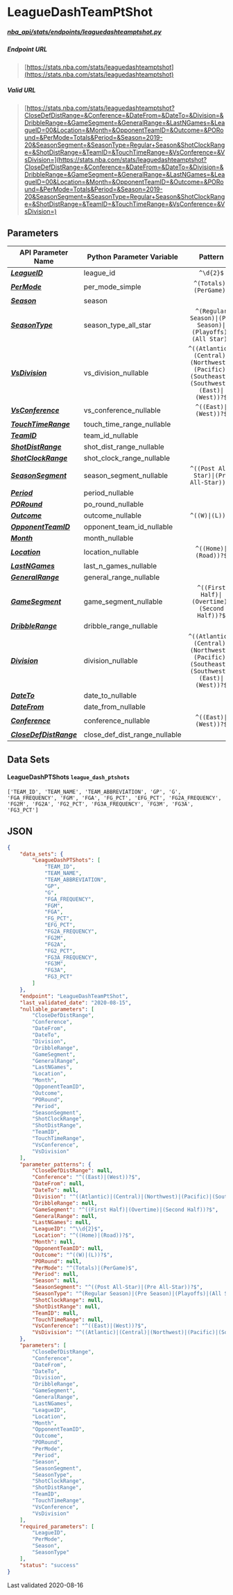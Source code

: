 # LeagueDashTeamPtShot
##### [nba_api/stats/endpoints/leaguedashteamptshot.py](https://github.com/swar/nba_api/blob/master/src/nba_api/stats/endpoints/leaguedashteamptshot.py)

##### Endpoint URL
>[https://stats.nba.com/stats/leaguedashteamptshot](https://stats.nba.com/stats/leaguedashteamptshot)

##### Valid URL
>[https://stats.nba.com/stats/leaguedashteamptshot?CloseDefDistRange=&Conference=&DateFrom=&DateTo=&Division=&DribbleRange=&GameSegment=&GeneralRange=&LastNGames=&LeagueID=00&Location=&Month=&OpponentTeamID=&Outcome=&PORound=&PerMode=Totals&Period=&Season=2019-20&SeasonSegment=&SeasonType=Regular+Season&ShotClockRange=&ShotDistRange=&TeamID=&TouchTimeRange=&VsConference=&VsDivision=](https://stats.nba.com/stats/leaguedashteamptshot?CloseDefDistRange=&Conference=&DateFrom=&DateTo=&Division=&DribbleRange=&GameSegment=&GeneralRange=&LastNGames=&LeagueID=00&Location=&Month=&OpponentTeamID=&Outcome=&PORound=&PerMode=Totals&Period=&Season=2019-20&SeasonSegment=&SeasonType=Regular+Season&ShotClockRange=&ShotDistRange=&TeamID=&TouchTimeRange=&VsConference=&VsDivision=)

## Parameters
| API Parameter Name                                                                                                                | Python Parameter Variable     |                                            Pattern                                             | Required | Nullable |
|-----------------------------------------------------------------------------------------------------------------------------------|-------------------------------|:----------------------------------------------------------------------------------------------:|:--------:|:--------:|
| [_**LeagueID**_](https://github.com/swar/nba_api/blob/master/docs/nba_api/stats/library/parameters.md#LeagueID)                   | league_id                     |                                           `^\d{2}$`                                            |   `Y`    |          | 
| [_**PerMode**_](https://github.com/swar/nba_api/blob/master/docs/nba_api/stats/library/parameters.md#PerMode)                     | per_mode_simple               |                                    `^(Totals)\|(PerGame)$`                                     |   `Y`    |          | 
| [_**Season**_](https://github.com/swar/nba_api/blob/master/docs/nba_api/stats/library/parameters.md#Season)                       | season                        |                                                                                                |   `Y`    |          | 
| [_**SeasonType**_](https://github.com/swar/nba_api/blob/master/docs/nba_api/stats/library/parameters.md#SeasonType)               | season_type_all_star          |                   `^(Regular Season)\|(Pre Season)\|(Playoffs)\|(All Star)$`                   |   `Y`    |          | 
| [_**VsDivision**_](https://github.com/swar/nba_api/blob/master/docs/nba_api/stats/library/parameters.md#VsDivision)               | vs_division_nullable          | `^((Atlantic)\|(Central)\|(Northwest)\|(Pacific)\|(Southeast)\|(Southwest)\|(East)\|(West))?$` |          |   `Y`    | 
| [_**VsConference**_](https://github.com/swar/nba_api/blob/master/docs/nba_api/stats/library/parameters.md#VsConference)           | vs_conference_nullable        |                                     `^((East)\|(West))?$`                                      |          |   `Y`    | 
| [_**TouchTimeRange**_](https://github.com/swar/nba_api/blob/master/docs/nba_api/stats/library/parameters.md#TouchTimeRange)       | touch_time_range_nullable     |                                                                                                |          |   `Y`    | 
| [_**TeamID**_](https://github.com/swar/nba_api/blob/master/docs/nba_api/stats/library/parameters.md#TeamID)                       | team_id_nullable              |                                                                                                |          |   `Y`    | 
| [_**ShotDistRange**_](https://github.com/swar/nba_api/blob/master/docs/nba_api/stats/library/parameters.md#ShotDistRange)         | shot_dist_range_nullable      |                                                                                                |          |   `Y`    | 
| [_**ShotClockRange**_](https://github.com/swar/nba_api/blob/master/docs/nba_api/stats/library/parameters.md#ShotClockRange)       | shot_clock_range_nullable     |                                                                                                |          |   `Y`    | 
| [_**SeasonSegment**_](https://github.com/swar/nba_api/blob/master/docs/nba_api/stats/library/parameters.md#SeasonSegment)         | season_segment_nullable       |                             `^((Post All-Star)\|(Pre All-Star))?$`                             |          |   `Y`    | 
| [_**Period**_](https://github.com/swar/nba_api/blob/master/docs/nba_api/stats/library/parameters.md#Period)                       | period_nullable               |                                                                                                |          |   `Y`    | 
| [_**PORound**_](https://github.com/swar/nba_api/blob/master/docs/nba_api/stats/library/parameters.md#PORound)                     | po_round_nullable             |                                                                                                |          |   `Y`    | 
| [_**Outcome**_](https://github.com/swar/nba_api/blob/master/docs/nba_api/stats/library/parameters.md#Outcome)                     | outcome_nullable              |                                        `^((W)\|(L))?$`                                         |          |   `Y`    | 
| [_**OpponentTeamID**_](https://github.com/swar/nba_api/blob/master/docs/nba_api/stats/library/parameters.md#OpponentTeamID)       | opponent_team_id_nullable     |                                                                                                |          |   `Y`    | 
| [_**Month**_](https://github.com/swar/nba_api/blob/master/docs/nba_api/stats/library/parameters.md#Month)                         | month_nullable                |                                                                                                |          |   `Y`    | 
| [_**Location**_](https://github.com/swar/nba_api/blob/master/docs/nba_api/stats/library/parameters.md#Location)                   | location_nullable             |                                     `^((Home)\|(Road))?$`                                      |          |   `Y`    | 
| [_**LastNGames**_](https://github.com/swar/nba_api/blob/master/docs/nba_api/stats/library/parameters.md#LastNGames)               | last_n_games_nullable         |                                                                                                |          |   `Y`    | 
| [_**GeneralRange**_](https://github.com/swar/nba_api/blob/master/docs/nba_api/stats/library/parameters.md#GeneralRange)           | general_range_nullable        |                                                                                                |          |   `Y`    | 
| [_**GameSegment**_](https://github.com/swar/nba_api/blob/master/docs/nba_api/stats/library/parameters.md#GameSegment)             | game_segment_nullable         |                         `^((First Half)\|(Overtime)\|(Second Half))?$`                         |          |   `Y`    | 
| [_**DribbleRange**_](https://github.com/swar/nba_api/blob/master/docs/nba_api/stats/library/parameters.md#DribbleRange)           | dribble_range_nullable        |                                                                                                |          |   `Y`    | 
| [_**Division**_](https://github.com/swar/nba_api/blob/master/docs/nba_api/stats/library/parameters.md#Division)                   | division_nullable             | `^((Atlantic)\|(Central)\|(Northwest)\|(Pacific)\|(Southeast)\|(Southwest)\|(East)\|(West))?$` |          |   `Y`    | 
| [_**DateTo**_](https://github.com/swar/nba_api/blob/master/docs/nba_api/stats/library/parameters.md#DateTo)                       | date_to_nullable              |                                                                                                |          |   `Y`    | 
| [_**DateFrom**_](https://github.com/swar/nba_api/blob/master/docs/nba_api/stats/library/parameters.md#DateFrom)                   | date_from_nullable            |                                                                                                |          |   `Y`    | 
| [_**Conference**_](https://github.com/swar/nba_api/blob/master/docs/nba_api/stats/library/parameters.md#Conference)               | conference_nullable           |                                     `^((East)\|(West))?$`                                      |          |   `Y`    | 
| [_**CloseDefDistRange**_](https://github.com/swar/nba_api/blob/master/docs/nba_api/stats/library/parameters.md#CloseDefDistRange) | close_def_dist_range_nullable |                                                                                                |          |   `Y`    | 

## Data Sets
#### LeagueDashPTShots `league_dash_ptshots`
```text
['TEAM_ID', 'TEAM_NAME', 'TEAM_ABBREVIATION', 'GP', 'G', 'FGA_FREQUENCY', 'FGM', 'FGA', 'FG_PCT', 'EFG_PCT', 'FG2A_FREQUENCY', 'FG2M', 'FG2A', 'FG2_PCT', 'FG3A_FREQUENCY', 'FG3M', 'FG3A', 'FG3_PCT']
```


## JSON
```json
{
    "data_sets": {
        "LeagueDashPTShots": [
            "TEAM_ID",
            "TEAM_NAME",
            "TEAM_ABBREVIATION",
            "GP",
            "G",
            "FGA_FREQUENCY",
            "FGM",
            "FGA",
            "FG_PCT",
            "EFG_PCT",
            "FG2A_FREQUENCY",
            "FG2M",
            "FG2A",
            "FG2_PCT",
            "FG3A_FREQUENCY",
            "FG3M",
            "FG3A",
            "FG3_PCT"
        ]
    },
    "endpoint": "LeagueDashTeamPtShot",
    "last_validated_date": "2020-08-15",
    "nullable_parameters": [
        "CloseDefDistRange",
        "Conference",
        "DateFrom",
        "DateTo",
        "Division",
        "DribbleRange",
        "GameSegment",
        "GeneralRange",
        "LastNGames",
        "Location",
        "Month",
        "OpponentTeamID",
        "Outcome",
        "PORound",
        "Period",
        "SeasonSegment",
        "ShotClockRange",
        "ShotDistRange",
        "TeamID",
        "TouchTimeRange",
        "VsConference",
        "VsDivision"
    ],
    "parameter_patterns": {
        "CloseDefDistRange": null,
        "Conference": "^((East)|(West))?$",
        "DateFrom": null,
        "DateTo": null,
        "Division": "^((Atlantic)|(Central)|(Northwest)|(Pacific)|(Southeast)|(Southwest)|(East)|(West))?$",
        "DribbleRange": null,
        "GameSegment": "^((First Half)|(Overtime)|(Second Half))?$",
        "GeneralRange": null,
        "LastNGames": null,
        "LeagueID": "^\\d{2}$",
        "Location": "^((Home)|(Road))?$",
        "Month": null,
        "OpponentTeamID": null,
        "Outcome": "^((W)|(L))?$",
        "PORound": null,
        "PerMode": "^(Totals)|(PerGame)$",
        "Period": null,
        "Season": null,
        "SeasonSegment": "^((Post All-Star)|(Pre All-Star))?$",
        "SeasonType": "^(Regular Season)|(Pre Season)|(Playoffs)|(All Star)$",
        "ShotClockRange": null,
        "ShotDistRange": null,
        "TeamID": null,
        "TouchTimeRange": null,
        "VsConference": "^((East)|(West))?$",
        "VsDivision": "^((Atlantic)|(Central)|(Northwest)|(Pacific)|(Southeast)|(Southwest)|(East)|(West))?$"
    },
    "parameters": [
        "CloseDefDistRange",
        "Conference",
        "DateFrom",
        "DateTo",
        "Division",
        "DribbleRange",
        "GameSegment",
        "GeneralRange",
        "LastNGames",
        "LeagueID",
        "Location",
        "Month",
        "OpponentTeamID",
        "Outcome",
        "PORound",
        "PerMode",
        "Period",
        "Season",
        "SeasonSegment",
        "SeasonType",
        "ShotClockRange",
        "ShotDistRange",
        "TeamID",
        "TouchTimeRange",
        "VsConference",
        "VsDivision"
    ],
    "required_parameters": [
        "LeagueID",
        "PerMode",
        "Season",
        "SeasonType"
    ],
    "status": "success"
}
```

Last validated 2020-08-16